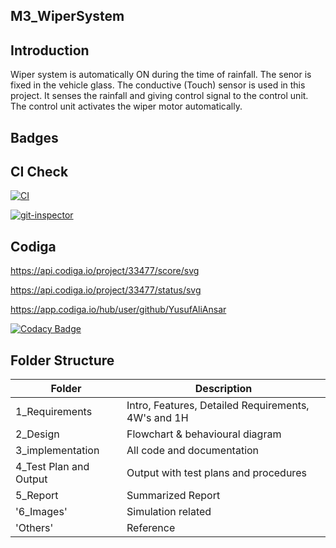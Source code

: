 ## M3_WiperSystem

## Introduction

Wiper system is automatically ON during the time of rainfall. The senor is fixed in the vehicle glass. The conductive (Touch) sensor is used in this project. It senses the rainfall and giving control signal to the control unit. The control unit activates the wiper motor automatically.

## Badges

## CI Check

[![CI](https://github.com/YusufAliAnsar/M3_WiperSystem/actions/workflows/main.yml/badge.svg)](https://github.com/YusufAliAnsar/M3_WiperSystem/actions/workflows/main.yml)

[![git-inspector](https://github.com/YusufAliAnsar/M3_WiperSystem/actions/workflows/git-inspector.yml/badge.svg)](https://github.com/YusufAliAnsar/M3_WiperSystem/actions/workflows/git-inspector.yml)

## Codiga


https://api.codiga.io/project/33477/score/svg

https://api.codiga.io/project/33477/status/svg

https://app.codiga.io/hub/user/github/YusufAliAnsar

[![Codacy Badge](https://app.codacy.com/project/badge/Grade/59257ead9b1f4e459ba964248039ffab)](https://www.codacy.com/gh/YusufAliAnsar/M3_WiperSystem/dashboard?utm_source=github.com&amp;utm_medium=referral&amp;utm_content=YusufAliAnsar/M3_WiperSystem&amp;utm_campaign=Badge_Grade)

## Folder Structure

| Folder | Description |
|--------|-------------|
| 1_Requirements | Intro, Features, Detailed Requirements, 4W's and 1H |
| 2_Design | Flowchart & behavioural diagram |
| 3_implementation  | All code and documentation |
| 4_Test Plan and Output |	Output with test plans and procedures |
| 5_Report |	Summarized Report |
| '6_Images' |	Simulation related  |
|'Others' | 	Reference |
